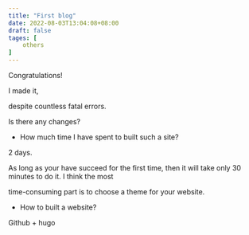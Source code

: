 ```yaml
---
title: "First blog"
date: 2022-08-03T13:04:08+08:00
draft: false
tages: [
    others
]
---
```


Congratulations! 
<!--more-->
I made it,

despite countless fatal errors.

Is there any changes?

 * How much time I have spent to built such a site?
  
  2 days.
  
  As long as your have succeed for the first time, then it will take only 30 minutes to do it. I think the most 
  
  time-consuming part is to choose a theme for your website. 

 * How to built a website? 
  
  Github + hugo
